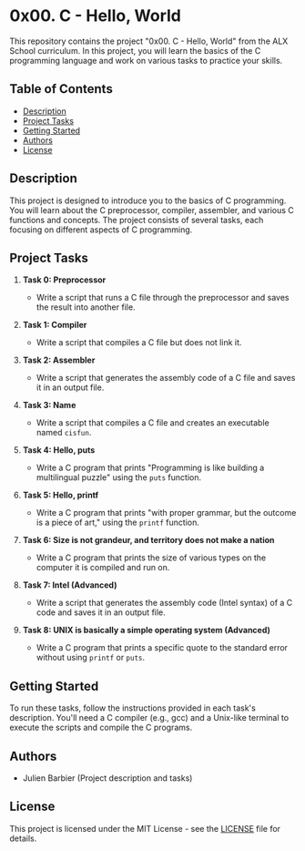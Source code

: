 # 0x00. C - Hello, World

This repository contains the project "0x00. C - Hello, World" from the ALX School curriculum. In this project, you will learn the basics of the C programming language and work on various tasks to practice your skills.

## Table of Contents
- [Description](#description)
- [Project Tasks](#project-tasks)
- [Getting Started](#getting-started)
- [Authors](#authors)
- [License](#license)

## Description

This project is designed to introduce you to the basics of C programming. You will learn about the C preprocessor, compiler, assembler, and various C functions and concepts. The project consists of several tasks, each focusing on different aspects of C programming.

## Project Tasks

1. **Task 0: Preprocessor**
   - Write a script that runs a C file through the preprocessor and saves the result into another file.

2. **Task 1: Compiler**
   - Write a script that compiles a C file but does not link it.

3. **Task 2: Assembler**
   - Write a script that generates the assembly code of a C file and saves it in an output file.

4. **Task 3: Name**
   - Write a script that compiles a C file and creates an executable named `cisfun`.

5. **Task 4: Hello, puts**
   - Write a C program that prints "Programming is like building a multilingual puzzle" using the `puts` function.

6. **Task 5: Hello, printf**
   - Write a C program that prints "with proper grammar, but the outcome is a piece of art," using the `printf` function.

7. **Task 6: Size is not grandeur, and territory does not make a nation**
   - Write a C program that prints the size of various types on the computer it is compiled and run on.

8. **Task 7: Intel (Advanced)**
   - Write a script that generates the assembly code (Intel syntax) of a C code and saves it in an output file.

9. **Task 8: UNIX is basically a simple operating system (Advanced)**
   - Write a C program that prints a specific quote to the standard error without using `printf` or `puts`.

## Getting Started

To run these tasks, follow the instructions provided in each task's description. You'll need a C compiler (e.g., gcc) and a Unix-like terminal to execute the scripts and compile the C programs.

## Authors

- Julien Barbier (Project description and tasks)

## License

This project is licensed under the MIT License - see the [LICENSE](LICENSE) file for details.
